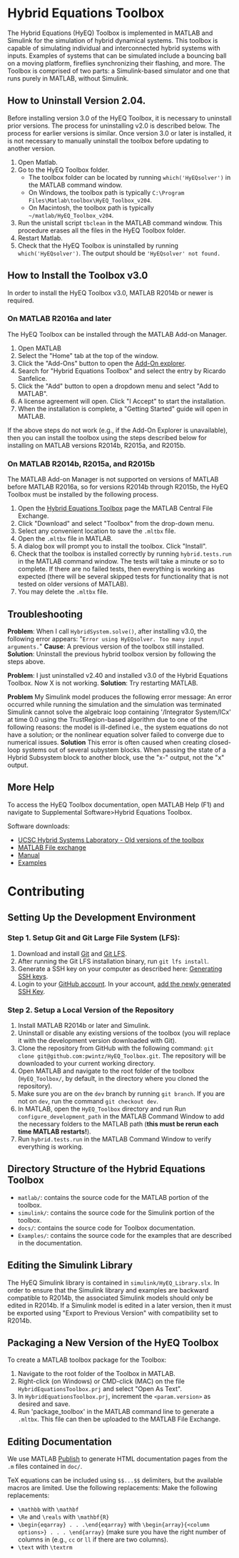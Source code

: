 # Hybrid Equations Toolbox
The Hybrid Equations (HyEQ) Toolbox is implemented in MATLAB and Simulink for the simulation of hybrid dynamical systems. This toolbox is capable of simulating individual and interconnected hybrid systems with inputs. Examples of systems that can be simulated include a bouncing ball on a moving platform, fireflies synchronizing their flashing, and more. The Toolbox is comprised of two parts: a Simulink-based simulator and one that runs purely in MATLAB, without Simulink.

## How to Uninstall Version 2.04. 
Before installing version 3.0 of the HyEQ Toolbox, it is necessary to uninstall prior versions. The process for uninstalling v2.0 is described below. The process for earlier versions is similar. Once version 3.0 or later is installed, it is not necessary to manually uninstall the toolbox before updating to another version.

1. Open Matlab.
2. Go to the HyEQ Toolbox folder. 
	* The toolbox folder can be located by running `which('HyEQsolver')` in the MATLAB command window.
	* On Windows, the toolbox path is typically `C:\Program Files\Matlab\toolbox\HyEQ_Toolbox_v204`.
    * On Macintosh, the toolbox path is typically `~/matlab/HyEQ_Toolbox_v204`.  
3. Run the unistall script `tbclean` in the MATLAB command window. This procedure erases all the files in the HyEQ Toolbox folder.
4. Restart Matlab.
5. Check that the HyEQ Toolbox is uninstalled by running `which('HyEQsolver')`. The output should be `'HyEQsolver' not found.`

## How to Install the Toolbox v3.0

In order to install the HyEQ Toolbox v3.0, MATLAB R2014b or newer is required.

### On MATLAB R2016a and later
The HyEQ Toolbox can be installed through the MATLAB Add-on Manager.

1. Open MATLAB
2. Select the "Home" tab at the top of the window.
3. Click the "Add-Ons" button to open the [Add-On explorer](https://www.mathworks.com/help/matlab/matlab_env/get-add-ons.html).
4. Search for "Hybrid Equations Toolbox" and select the entry by Ricardo Sanfelice.
5. Click the "Add" button to open a dropdown menu and select "Add to MATLAB".
6. A license agreement will open. Click "I Accept" to start the installation.
7. When the installation is complete, a "Getting Started" guide will open in MATLAB. 

If the above steps do not work (e.g., if the Add-On Explorer is unavailable), then you can install the toolbox using the steps described below for installing on MATLAB versions R2014b, R2015a, and R2015b.

### On MATLAB R2014b, R2015a, and R2015b
The MATLAB Add-on Manager is not supported on versions of MATLAB before MATLAB R2016a, so for versions R2014b through R2015b, the HyEQ Toolbox must be installed by the following process.

1. Open the [Hybrid Equations Toolbox](https://www.mathworks.com/matlabcentral/fileexchange/41372-hybrid-equations-toolbox-v2-04) page the MATLAB Central File Exchange.
2. Click "Download" and select "Toolbox" from the drop-down menu.
3. Select any convenient location to save the `.mltbx` file.
4. Open the `.mltbx` file in MATLAB. 
5. A dialog box will prompt you to install the toolbox. Click "Install". 
6. Check that the toolbox is installed correctly by running `hybrid.tests.run` in the MATLAB command window. The tests will take a minute or so to complete. If there are no failed tests, then everything is working as expected (there will be several skipped tests for functionality that is not tested on older versions of MATLAB).
7. You may delete the `.mltbx` file.

## Troubleshooting
**Problem**: When I call `HybridSystem.solve()`, after installing v3.0, the following error appears: "`Error using HyEQsolver. Too many input arguments.`" 
**Cause**: A previous version of the toolbox still installed. 
**Solution**: Uninstall the previous hybrid toolbox version by following the steps above.

**Problem**: I just uninstalled v2.40 and installed v3.0 of the Hybrid Equations Toolbox. Now X is not working.
**Solution**: Try restarting MATLAB.

**Problem** My Simulink model produces the following error message: 
	An error occurred while running the simulation and the simulation was terminated
	Simulink cannot solve the algebraic loop containing '<model name>/Integrator System/ICx' at time 0.0 using the TrustRegion-based algorithm due to one of the following reasons: the model is ill-defined i.e., the system equations do not have a solution; or the nonlinear equation solver failed to converge due to numerical issues.
**Solution** This error is often caused when creating closed-loop systems out of several subystem blocks. When passing the state of a Hybrid Subsystem block to another block, use the "x-" output, not the "x" output.

## More Help

To access the HyEQ Toolbox documentation, open MATLAB Help (F1) and navigate to Supplemental Software>Hybrid Equations Toolbox.

Software downloads:
* [UCSC Hybrid Systems Laboratory - Old versions of the toolbox](https://hybrid.soe.ucsc.edu/software)
* [MATLAB File exchange](http://www.mathworks.com/matlabcentral/fileexchange/41372-hybrid-equations-toolbox-v2-02)
* [Manual](https://hybrid.soe.ucsc.edu/biblio/2014/hybrid-equations-hyeq-toolbox)
* [Examples](http://hybridsimulator.wordpress.com/)

# Contributing

## Setting Up the Development Environment

### Step 1. Setup Git and Git Large File System (LFS):
1. Download and install [Git](https://git-scm.com/downloads) and [Git LFS](https://git-lfs.github.com/). 
1. After running the Git LFS installation binary, run `git lfs install`. 
1. Generate a SSH key on your computer as described here: [Generating SSH keys](https://docs.github.com/en/github/authenticating-to-github/connecting-to-github-with-ssh/generating-a-new-ssh-key-and-adding-it-to-the-ssh-agent).
1. Login to your [GitHub account](https://github.com/login).
In your account, [add the newly generated SSH Key](https://github.com/settings/ssh).

### Step 2. Setup a Local Version of the Repository
1. Install MATLAB R2014b or later and Simulink.
1. Uninstall or disable any existing versions of the toolbox (you will replace it with the development version downloaded with Git).
1. Clone the repository from GitHub with the following command: `git clone git@github.com:pwintz/HyEQ_Toolbox.git`. The repository will be downloaded to your current working directory. 
1. Open MATLAB and navigate to the root folder of the toolbox (`HyEQ_Toolbox/`, by default, in the directory where you cloned the repository).
1. Make sure you are on the `dev` branch by running `git branch`. If you are not on `dev`, run the command `git checkout dev`. 
1. In MATLAB, open the `HyEQ_Toolbox` directory and run Run `configure_development_path` in the MATLAB Command Window to add the necessary folders to the MATLAB path (**this must be rerun each time MATLAB restarts!**).
1. Run `hybrid.tests.run` in the MATLAB Command Window to verify everything is working.

## Directory Structure of the Hybrid Equations Toolbox
* `matlab/`: contains the source code for the MATLAB portion of the toolbox. 
* `simulink/`: contains the source code for the Simulink portion of the toolbox.
* `docs/`: contains the source code for Toolbox documentation.
* `Examples/`: contains the source code for the examples that are described in the documentation.

## Editing the Simulink Library
The HyEQ Simulink library is contained in `simulink/HyEQ_Library.slx`. 
In order to ensure that the Simulink library and examples are backward compatible to R2014b, the associated Simulink models should only be edited in R2014b. If a Simulink model is edited in a later version, then it must be exported using "Export to Previous Version" with compatibility set to R2014b. 

## Packaging a New Version of the HyEQ Toolbox
To create a MATLAB toolbox package for the Toolbox:
1. Navigate to the root folder of the Toolbox in MATLAB.
2. Right-click (on Windows) or CMD-click (MAC) on the file `HybridEquationsToolbox.prj`
and select "Open As Text". 
3. In `HybridEquationsToolbox.prj`, increment the `<param.version>` as desired and save.
4. Run 'package_toolbox' in the MATLAB command line to generate a `.mltbx`. This
file can then be uploaded to the MATLAB File Exchange. 

## Editing Documentation
We use MATLAB [Publish](https://www.mathworks.com/help/matlab/matlab_prog/publishing-matlab-code.html) to generate HTML documentation pages from the `.m` files contained in `doc/`.

TeX equations can be included using ``$$...$$`` delimiters, but the available macros are limited. Use the following replacements:
Make the following replacements: 
* `\mathbb` with `\mathbf` 
* `\Re` and `\reals` with `\mathbf{R}`
* `\begin{eqarray} . . .\end{eqarray}` with `\begin{array}{<column options>} . . . \end{array}` (make sure you have the right number of columns in <column options> (e.g., `cc` or `ll` if there are two columns).
* `\text` with `\textrm`